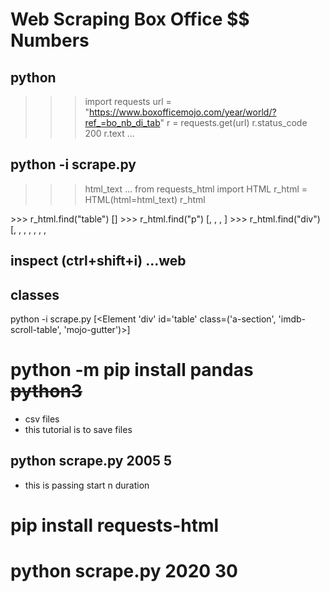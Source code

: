 #  Web Scraping Box Office $$ Numbers
## python
>>> import requests
>>> url = "https://www.boxofficemojo.com/year/world/?ref_=bo_nb_di_tab"
>>> r = requests.get(url)
>>> r.status_code
200
>>> r.text
...
## python -i scrape.py
>>> html_text
...
>>> from requests_html import HTML
>>> r_html = HTML(html=html_text)
>>> r_html
<HTML url='https://example.org/'>
>>> r_html.find("table")
[<Element 'table' class=('a-bordered', 'a-horizontal-stripes', 'a-size-base', 'a-span12', 'mojo-body-table', 'mojo-table-annotated')>]
>>> r_html.find("p")
[<Element 'p' >, <Element 'p' class=('mojo-help-row',)>, <Element 'p' >, <Element 'p' >]
>>> r_html.find("div")
[<Element 'div' id='a-page'>, <Element 'div' class=('a-section', 'a-spacing-none', 'mojo-navigation', 'mojo-header', 'mojo-flex', 'mojo-flex-h')>, <Element 'div' class=('a-section', 'mojo-logo')>, <Element 'div' class=('a-section', 'a-spacing-none', 'mojo-nav-elements', 'mojo-flex', 'mojo-flex-h', 'mojo-flex-1')>, <Element 'div' class=('a-section', 'a-spacing-none', 'mojo-search-bar', 'mojo-flex', 'mojo-flex-h')>, <Element 'div' class=('a-section', 'a-spacing-none', 'mojo-search')>, <Element 'div' class=('a-section', 'a-spacing-none', 'mojo-mobile-options')>,

## inspect (ctrl+shift+i) ...web
## classes
python -i scrape.py
[<Element 'div' id='table' class=('a-section', 'imdb-scroll-table', 'mojo-gutter')>]
>>> 

# python -m pip install pandas ~~python3~~
* csv files
* this tutorial is to save files

## python scrape.py 2005 5  
* this is passing start n duration

# pip install requests-html

# python scrape.py 2020 30